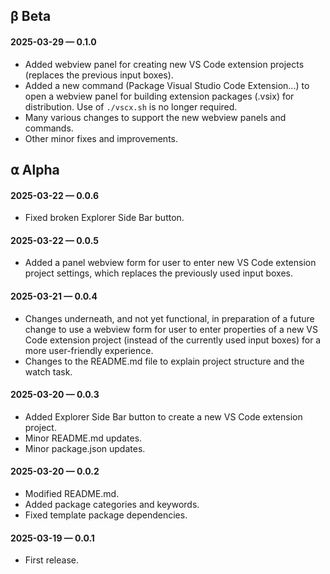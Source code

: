 ## β Beta

#### 2025-03-29 — 0.1.0

-   Added webview panel for creating new VS Code extension projects (replaces the previous input boxes).
-   Added a new command (Package Visual Studio Code Extension...) to open a webview panel for building extension packages (.vsix) for distribution. Use of `./vscx.sh` is no longer required.
-   Many various changes to support the new webview panels and commands.
-   Other minor fixes and improvements.

## ⍺ Alpha

#### 2025-03-22 — 0.0.6

-   Fixed broken Explorer Side Bar button.

#### 2025-03-22 — 0.0.5

-   Added a panel webview form for user to enter new VS Code extension project settings, which replaces the previously used input boxes.

#### 2025-03-21 — 0.0.4

-   Changes underneath, and not yet functional, in preparation of a future change to use a webview form for user to enter properties of a new VS Code extension project (instead of the currently used input boxes) for a more user-friendly experience.
-   Changes to the README.md file to explain project structure and the watch task.

#### 2025-03-20 — 0.0.3

-   Added Explorer Side Bar button to create a new VS Code extension project.
-   Minor README.md updates.
-   Minor package.json updates.

#### 2025-03-20 — 0.0.2

-   Modified README.md.
-   Added package categories and keywords.
-   Fixed template package dependencies.

#### 2025-03-19 — 0.0.1

-   First release.
